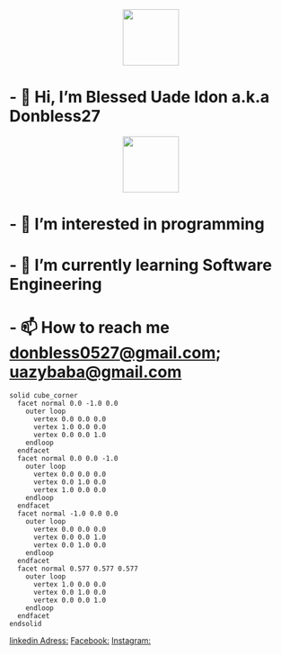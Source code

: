 <div id="header" align="center">
  <img src="https://media.giphy.com/media/M9gbBd9nbDrOTu1Mqx/giphy.gif" width="100"/>
</div>

# - 👋 Hi, I’m Blessed Uade Idon a.k.a Donbless27

<div id="header" align="center">
  <img src="https://www.google.com/imgres?imgurl=https%3A%2F%2Fmedia.gcflearnfree.org" width="100"/>
</div>

# - 👀 I’m interested in programming
# - 🌱 I’m currently learning Software Engineering
# - 📫 How to reach me donbless0527@gmail.com; uazybaba@gmail.com

```stl
solid cube_corner
  facet normal 0.0 -1.0 0.0
    outer loop
      vertex 0.0 0.0 0.0
      vertex 1.0 0.0 0.0
      vertex 0.0 0.0 1.0
    endloop
  endfacet
  facet normal 0.0 0.0 -1.0
    outer loop
      vertex 0.0 0.0 0.0
      vertex 0.0 1.0 0.0
      vertex 1.0 0.0 0.0
    endloop
  endfacet
  facet normal -1.0 0.0 0.0
    outer loop
      vertex 0.0 0.0 0.0
      vertex 0.0 0.0 1.0
      vertex 0.0 1.0 0.0
    endloop
  endfacet
  facet normal 0.577 0.577 0.577
    outer loop
      vertex 1.0 0.0 0.0
      vertex 0.0 1.0 0.0
      vertex 0.0 0.0 1.0
    endloop
  endfacet
endsolid
```
<!---
donbless27/donbless27 is a ✨ special ✨ repository because its `README.md` (this file) appears on your GitHub profile.
You can click the Preview link to take a look at your changes.
--->
[linkedin Adress:](https://www.linkedin.com/in/blessedboy0527)
[Facebook:](https://www.facebook.com/oluwoleblessed.oluwole)
[Instagram:](@mrblessed27)

